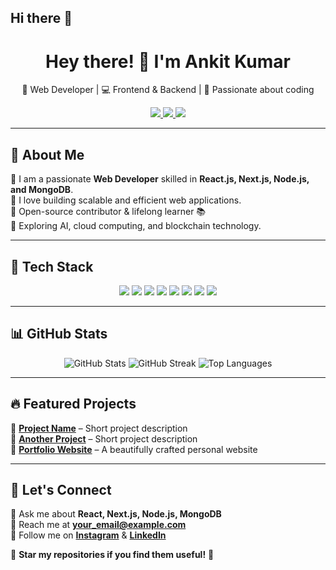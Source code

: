 ## Hi there 👋

<h1 align="center">Hey there! 👋 I'm Ankit Kumar</h1>

<p align="center">
  🚀 Web Developer | 💻 Frontend & Backend | 📱 Passionate about coding  
</p>

<p align="center">
  <a href="https://www.instagram.com/ankitkumar_666" target="_blank">
    <img src="https://img.shields.io/badge/Instagram-%23E4405F.svg?style=for-the-badge&logo=instagram&logoColor=white" />
  </a>
  <a href="https://www.linkedin.com/in/ankitkumar666/" target="_blank">
    <img src="https://img.shields.io/badge/LinkedIn-%230077B5.svg?style=for-the-badge&logo=linkedin&logoColor=white" />
  </a>
  <a href="mailto:ankittkumarr666@gmail.com">
    <img src="https://img.shields.io/badge/Email-D14836?style=for-the-badge&logo=gmail&logoColor=white" />
  </a>
</p>

---

## 🌟 About Me  
🔹 I am a passionate **Web Developer** skilled in **React.js, Next.js, Node.js, and MongoDB**.  
🔹 I love building scalable and efficient web applications.  
🔹 Open-source contributor & lifelong learner 📚  
🔹 Exploring AI, cloud computing, and blockchain technology.  

---

## 🚀 Tech Stack  
<p align="center">
  <img src="https://img.shields.io/badge/HTML5-%23E34F26.svg?style=for-the-badge&logo=html5&logoColor=white" />
  <img src="https://img.shields.io/badge/CSS3-%231572B6.svg?style=for-the-badge&logo=css3&logoColor=white" />
  <img src="https://img.shields.io/badge/JavaScript-%23F7DF1E.svg?style=for-the-badge&logo=javascript&logoColor=black" />
  <img src="https://img.shields.io/badge/React-%2361DAFB.svg?style=for-the-badge&logo=react&logoColor=black" />
  <img src="https://img.shields.io/badge/Next.js-%23000000.svg?style=for-the-badge&logo=next.js&logoColor=white" />
  <img src="https://img.shields.io/badge/Node.js-%2343853D.svg?style=for-the-badge&logo=node.js&logoColor=white" />
  <img src="https://img.shields.io/badge/MongoDB-%2347A248.svg?style=for-the-badge&logo=mongodb&logoColor=white" />
  <img src="https://img.shields.io/badge/Git-%23F05032.svg?style=for-the-badge&logo=git&logoColor=white" />
</p>

---

## 📊 GitHub Stats  
<p align="center">
  <img src="https://github-readme-stats.vercel.app/api?username=AnkitKumar666&show_icons=true&theme=radical" alt="GitHub Stats" />
  <img src="https://github-readme-streak-stats.herokuapp.com/?user=AnkitKumar666&theme=dark" alt="GitHub Streak" />
  <img src="https://github-readme-stats.vercel.app/api/top-langs/?username=AnkitKumar666&layout=compact&theme=dark" alt="Top Languages" />
</p>

---

## 🔥 Featured Projects  
🚀 **[Project Name](https://github.com/AnkitKumar666/project-repo)** – Short project description  
🚀 **[Another Project](https://github.com/AnkitKumar666/project-repo)** – Short project description  
🚀 **[Portfolio Website](https://yourportfolio.com)** – A beautifully crafted personal website  

---

## 🤝 Let's Connect  
💬 Ask me about **React, Next.js, Node.js, MongoDB**  
📩 Reach me at **your_email@example.com**  
📢 Follow me on **[Instagram](https://www.instagram.com/ankitkumar_666)** & **[LinkedIn](https://www.linkedin.com/in/ankitkumar)**  

🌟 **Star my repositories if you find them useful!** 🌟  

